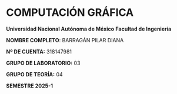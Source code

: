 # COMPUTACIÓN GRÁFICA

**Universidad Nacional Autónoma de México**
**Facultad de Ingeniería**

**NOMBRE COMPLETO**: BARRAGÁN PILAR DIANA 

**Nº DE CUENTA:** 318147981

**GRUPO DE LABORATORIO:** 03

**GRUPO DE TEORÍA:** 04

**SEMESTRE 2025-1**
